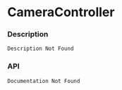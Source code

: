 # CameraController

### Description

    Description Not Found

### API

    Documentation Not Found
